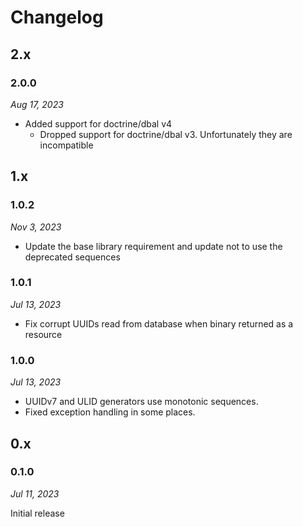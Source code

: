 # Changelog

## 2.x

### 2.0.0

*Aug 17, 2023*

* Added support for doctrine/dbal v4
  * Dropped support for doctrine/dbal v3. Unfortunately they are incompatible

## 1.x

### 1.0.2

*Nov 3, 2023*

* Update the base library requirement and update not to use the deprecated sequences

### 1.0.1

*Jul 13, 2023*

* Fix corrupt UUIDs read from database when binary returned as a resource

### 1.0.0

*Jul 13, 2023*

* UUIDv7 and ULID generators use monotonic sequences.
* Fixed exception handling in some places.

## 0.x

### 0.1.0

*Jul 11, 2023*

Initial release
